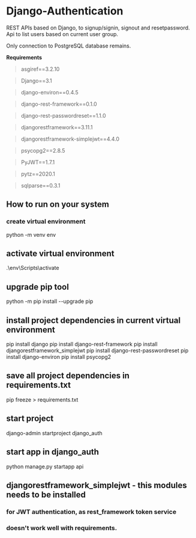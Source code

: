 # Django-Authentication
REST APIs based on Django, to signup/signin, signout and resetpassword. Api to list users based on current user group. 

Only connection to PostgreSQL database remains.

**Requirements**
>﻿asgiref==3.2.10
 
>Django==3.1

>django-environ==0.4.5

>django-rest-framework==0.1.0

>django-rest-passwordreset==1.1.0

>djangorestframework==3.11.1

>djangorestframework-simplejwt==4.4.0

>psycopg2==2.8.5

>PyJWT==1.7.1

>pytz==2020.1

>sqlparse==0.3.1

## How to run on your system

### create virtual environment
python -m venv env

## activate virtual environment
.\env\Scripts\activate

## upgrade pip tool
python -m pip install --upgrade pip

## install project dependencies in current virtual environment
pip install django
pip install django-rest-framework
pip install djangorestframework_simplejwt
pip install django-rest-passwordreset
pip install django-environ
pip install psycopg2

## save all project dependencies in requirements.txt
pip freeze > requirements.txt

## start project
django-admin startproject django_auth

## start app in django_auth
python manage.py startapp api

## djangorestframework_simplejwt - this modules needs to be installed
### for JWT authentication, as rest_framework token service
### doesn't work well with requirements.
